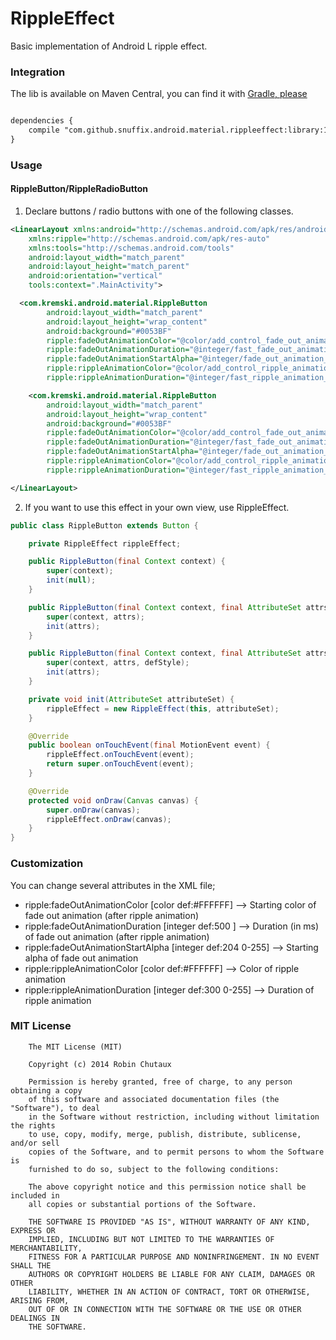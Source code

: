 RippleEffect
================

Basic implementation of Android L ripple effect.

### Integration
The lib is available on Maven Central, you can find it with [Gradle, please](http://gradleplease.appspot.com/#rippleeffect)

``` xml

dependencies {
    compile "com.github.snuffix.android.material.rippleeffect:library:1.0"
}

```

### Usage

#### RippleButton/RippleRadioButton

1. Declare buttons / radio buttons with one of the following classes.

``` xml
<LinearLayout xmlns:android="http://schemas.android.com/apk/res/android"
    xmlns:ripple="http://schemas.android.com/apk/res-auto"
    xmlns:tools="http://schemas.android.com/tools"
    android:layout_width="match_parent"
    android:layout_height="match_parent"
    android:orientation="vertical"
    tools:context=".MainActivity">

  <com.kremski.android.material.RippleButton
        android:layout_width="match_parent"
        android:layout_height="wrap_content"
        android:background="#0053BF"
        ripple:fadeOutAnimationColor="@color/add_control_fade_out_animation_color"
        ripple:fadeOutAnimationDuration="@integer/fast_fade_out_animation_duration"
        ripple:fadeOutAnimationStartAlpha="@integer/fade_out_animation_start_alpha"
        ripple:rippleAnimationColor="@color/add_control_ripple_animation_color"
        ripple:rippleAnimationDuration="@integer/fast_ripple_animation_duration" />

    <com.kremski.android.material.RippleButton
        android:layout_width="match_parent"
        android:layout_height="wrap_content"
        android:background="#0053BF"
        ripple:fadeOutAnimationColor="@color/add_control_fade_out_animation_color"
        ripple:fadeOutAnimationDuration="@integer/fast_fade_out_animation_duration"
        ripple:fadeOutAnimationStartAlpha="@integer/fade_out_animation_start_alpha"
        ripple:rippleAnimationColor="@color/add_control_ripple_animation_color"
        ripple:rippleAnimationDuration="@integer/fast_ripple_animation_duration"/>

</LinearLayout>
```

2. If you want to use this effect in your own view, use RippleEffect.

``` java
public class RippleButton extends Button {

    private RippleEffect rippleEffect;

    public RippleButton(final Context context) {
        super(context);
        init(null);
    }

    public RippleButton(final Context context, final AttributeSet attrs) {
        super(context, attrs);
        init(attrs);
    }

    public RippleButton(final Context context, final AttributeSet attrs, final int defStyle) {
        super(context, attrs, defStyle);
        init(attrs);
    }

    private void init(AttributeSet attributeSet) {
        rippleEffect = new RippleEffect(this, attributeSet);
    }

    @Override
    public boolean onTouchEvent(final MotionEvent event) {
        rippleEffect.onTouchEvent(event);
        return super.onTouchEvent(event);
    }

    @Override
    protected void onDraw(Canvas canvas) {
        super.onDraw(canvas);
        rippleEffect.onDraw(canvas);
    }
}
```

### Customization

You can change several attributes in the XML file;

* ripple:fadeOutAnimationColor [color def:#FFFFFF] --> Starting color of fade out animation (after ripple animation)
* ripple:fadeOutAnimationDuration [integer def:500 ] --> Duration (in ms) of fade out animation (after ripple animation) 
* ripple:fadeOutAnimationStartAlpha [integer def:204 0-255] --> Starting alpha of fade out animation 
* ripple:rippleAnimationColor [color def:#FFFFFF] --> Color of ripple animation 
* ripple:rippleAnimationDuration [integer def:300 0-255] --> Duration of ripple animation

### MIT License

```
    The MIT License (MIT)

    Copyright (c) 2014 Robin Chutaux

    Permission is hereby granted, free of charge, to any person obtaining a copy
    of this software and associated documentation files (the "Software"), to deal
    in the Software without restriction, including without limitation the rights
    to use, copy, modify, merge, publish, distribute, sublicense, and/or sell
    copies of the Software, and to permit persons to whom the Software is
    furnished to do so, subject to the following conditions:

    The above copyright notice and this permission notice shall be included in
    all copies or substantial portions of the Software.

    THE SOFTWARE IS PROVIDED "AS IS", WITHOUT WARRANTY OF ANY KIND, EXPRESS OR
    IMPLIED, INCLUDING BUT NOT LIMITED TO THE WARRANTIES OF MERCHANTABILITY,
    FITNESS FOR A PARTICULAR PURPOSE AND NONINFRINGEMENT. IN NO EVENT SHALL THE
    AUTHORS OR COPYRIGHT HOLDERS BE LIABLE FOR ANY CLAIM, DAMAGES OR OTHER
    LIABILITY, WHETHER IN AN ACTION OF CONTRACT, TORT OR OTHERWISE, ARISING FROM,
    OUT OF OR IN CONNECTION WITH THE SOFTWARE OR THE USE OR OTHER DEALINGS IN
    THE SOFTWARE.
```
